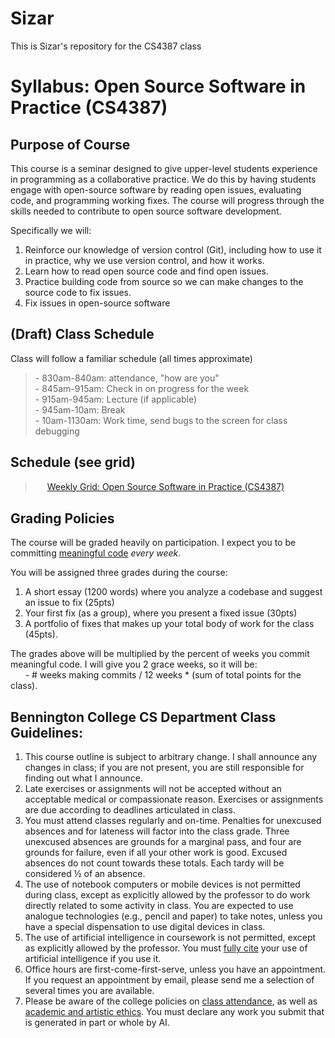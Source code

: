 # Sizar
This is Sizar's repository for the CS4387 class

# Syllabus: Open Source Software in Practice (CS4387)

## Purpose of Course

This course is a seminar designed to give upper-level students experience in programming as a collaborative practice. We do this by having students engage with open-source software by reading open issues, evaluating code, and programming working fixes. The course will progress through the skills needed to contribute to open source software development.

Specifically we will:
1. Reinforce our knowledge of version control (Git), including how to use it in practice, why we use version control, and how it works.
2. Learn how to read open source code and find open issues.
3. Practice building code from source so we can make changes to the source code to fix issues.
4. Fix issues in open-source software

## (Draft) Class Schedule

Class will follow a familiar schedule (all times approximate)  
> \- 830am-840am: attendance, "how are you"  
> \- 845am-915am: Check in on progress for the week  
> \- 915am-945am: Lecture (if applicable)  
> \- 945am-10am: Break  
> \- 10am-1130am: Work time, send bugs to the screen for class debugging  

## Schedule (see grid)
> <a href="https://docs.google.com/spreadsheets/d/1yWwf-fh3PES6CIb6Tr_0IHoXCXhu7YPrcLnqztgNYm0"><img src="https://www.dockhunt.com/_next/image?url=https%3A%2F%2Fdockhunt-images.nyc3.cdn.digitaloceanspaces.com%2Fcf11c560-a360-4687-b481-7b86cdf76ab5&w=384&q=75" width="15" height="15" style="vertical-align: -4px;"></a> [Weekly Grid: Open Source Software in Practice (CS4387)](https://github.com/bennColl-cs4387/Sizar/blob/main/class_schedule.md)

## Grading Policies
The course will be graded heavily on participation. I expect you to be committing <u>meaningful code</u> _every week_. 

You will be assigned three grades during the course:
1. A short essay (1200 words) where you analyze a codebase and suggest an issue to fix (25pts)
2. Your first fix (as a group), where you present a fixed issue (30pts)
3. A portfolio of fixes that makes up your total body of work for the class (45pts).  

The grades above will be multiplied by the percent of weeks you commit meaningful code. I will give you 2 grace weeks, so it will be:  
&nbsp;&nbsp;&nbsp;&nbsp;&nbsp;&nbsp;\- \# weeks making commits / 12 weeks * (sum of total points for the class).

## Bennington College CS Department Class Guidelines:
1. This course outline is subject to arbitrary change. I shall announce any changes in class; if you are not present, you are still responsible for finding out what I announce.
2. Late exercises or assignments will not be accepted without an acceptable medical or compassionate reason. Exercises or assignments are due according to deadlines articulated in class.
3. You must attend classes regularly and on-time. Penalties for unexcused absences and for lateness will factor into the class grade. Three unexcused absences are grounds for a marginal pass, and four are grounds for failure, even if all your other work is good. Excused absences do not count towards these totals. Each tardy will be considered ½ of an absence.
4. The use of notebook computers or mobile devices is not permitted during class, except as explicitly allowed by the professor to do work directly related to some activity in class. You are expected to use analogue technologies (e.g., pencil and paper) to take notes, unless you have a special dispensation to use digital devices in class.
5. The use of artificial intelligence in coursework is not permitted, except as explicitly allowed by the professor. You must [fully cite](https://www.chicagomanualofstyle.org/qanda/data/faq/topics/Documentation/faq0422.html) your use of artificial intelligence if you use it.
6. Office hours are first-come-first-serve, unless you have an appointment. If you request an appointment by email, please send me a selection of several times you are available.
7. Please be aware of the college policies on [class attendance](https://www.bennington.edu/current-students/student-handbook/academics-and-field-work-term/class-attendance), as well as [academic and artistic ethics](https://www.bennington.edu/current-students/student-handbook/academics-and-field-work-term/academic-and-artistic-ethics-policy). You must declare any work you submit that is generated in part or whole by AI.


